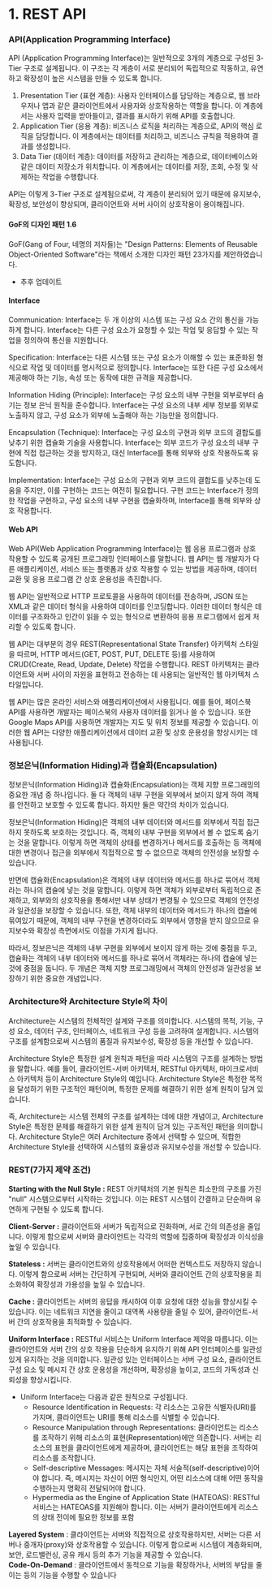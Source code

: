 # 1. REST API

### API(Application Programming Interface)

API (Application Programming Interface)는 일반적으로 3개의 계층으로 구성된 3-Tier 구조로 설계됩니다. 이 구조는 각 계층이 서로 분리되어 독립적으로 작동하고, 유연하고 확장성이 높은 시스템을 만들 수 있도록 합니다.

1. Presentation Tier (표현 계층): 사용자 인터페이스를 담당하는 계층으로, 웹 브라우저나 앱과 같은 클라이언트에서 사용자와 상호작용하는 역할을 합니다. 이 계층에서는 사용자 입력을 받아들이고, 결과를 표시하기 위해 API를 호출합니다.
2. Application Tier (응용 계층): 비즈니스 로직을 처리하는 계층으로, API의 핵심 로직을 담당합니다. 이 계층에서는 데이터를 처리하고, 비즈니스 규칙을 적용하여 결과를 생성합니다.
3. Data Tier (데이터 계층): 데이터를 저장하고 관리하는 계층으로, 데이터베이스와 같은 데이터 저장소가 위치합니다. 이 계층에서는 데이터를 저장, 조회, 수정 및 삭제하는 작업을 수행합니다.

API는 이렇게 3-Tier 구조로 설계됨으로써, 각 계층이 분리되어 있기 때문에 유지보수, 확장성, 보안성이 향상되며, 클라이언트와 서버 사이의 상호작용이 용이해집니다.

#### GoF의 디자인 패턴 1.6

GoF(Gang of Four, 네명의 저자들)는 "Design Patterns: Elements of Reusable Object-Oriented Software"라는 책에서 소개한 디자인 패턴 23가지를 제안하였습니다. &#x20;

* 추후 업데이트

#### Interface

Communication: Interface는 두 개 이상의 시스템 또는 구성 요소 간의 통신을 가능하게 합니다. Interface는 다른 구성 요소가 요청할 수 있는 작업 및 응답할 수 있는 작업을 정의하여 통신을 지원합니다.

Specification: Interface는 다른 시스템 또는 구성 요소가 이해할 수 있는 표준화된 형식으로 작업 및 데이터를 명시적으로 정의합니다. Interface는 또한 다른 구성 요소에서 제공해야 하는 기능, 속성 또는 동작에 대한 규격을 제공합니다.

Information Hiding (Principle): Interface는 구성 요소의 내부 구현을 외부로부터 숨기는 정보 은닉 원칙을 준수합니다. Interface는 구성 요소의 내부 세부 정보를 외부로 노출하지 않고, 구성 요소가 외부에 노출해야 하는 기능만을 정의합니다.

Encapsulation (Technique): Interface는 구성 요소의 구현과 외부 코드의 결합도를 낮추기 위한 캡슐화 기술을 사용합니다. Interface는 외부 코드가 구성 요소의 내부 구현에 직접 접근하는 것을 방지하고, 대신 Interface를 통해 외부와 상호 작용하도록 유도합니다.

Implementation: Interface는 구성 요소의 구현과 외부 코드의 결합도를 낮추는데 도움을 주지만, 이를 구현하는 코드는 여전히 필요합니다. 구현 코드는 Interface가 정의한 작업을 구현하고, 구성 요소의 내부 구현을 캡슐화하며, Interface를 통해 외부와 상호 작용합니다.

#### Web API

Web API(Web Application Programming Interface)는 웹 응용 프로그램과 상호 작용할 수 있도록 공개된 프로그래밍 인터페이스를 말합니다. 웹 API는 웹 개발자가 다른 애플리케이션, 서비스 또는 플랫폼과 상호 작용할 수 있는 방법을 제공하며, 데이터 교환 및 응용 프로그램 간 상호 운용성을 촉진합니다.

웹 API는 일반적으로 HTTP 프로토콜을 사용하여 데이터를 전송하며, JSON 또는 XML과 같은 데이터 형식을 사용하여 데이터를 인코딩합니다. 이러한 데이터 형식은 데이터를 구조화하고 인간이 읽을 수 있는 형식으로 변환하여 응용 프로그램에서 쉽게 처리할 수 있도록 합니다.

웹 API는 대부분의 경우 REST(Representational State Transfer) 아키텍처 스타일을 따르며, HTTP 메서드(GET, POST, PUT, DELETE 등)를 사용하여 CRUD(Create, Read, Update, Delete) 작업을 수행합니다. REST 아키텍처는 클라이언트와 서버 사이의 자원을 표현하고 전송하는 데 사용되는 일반적인 웹 아키텍처 스타일입니다.

웹 API는 많은 온라인 서비스와 애플리케이션에서 사용됩니다. 예를 들어, 페이스북 API를 사용하면 개발자는 페이스북의 사용자 데이터를 읽거나 쓸 수 있습니다. 또한 Google Maps API를 사용하면 개발자는 지도 및 위치 정보를 제공할 수 있습니다. 이러한 웹 API는 다양한 애플리케이션에서 데이터 교환 및 상호 운용성을 향상시키는 데 사용됩니다.

### 정보은닉(Information Hiding)과 캡슐화(Encapsulation)

정보은닉(Information Hiding)과 캡슐화(Encapsulation)는 객체 지향 프로그래밍의 중요한 개념 중 하나입니다. 둘 다 객체의 내부 구현을 외부에서 보이지 않게 하여 객체를 안전하고 보호할 수 있도록 합니다. 하지만 둘은 약간의 차이가 있습니다.

정보은닉(Information Hiding)은 객체의 내부 데이터와 메서드를 외부에서 직접 접근하지 못하도록 보호하는 것입니다. 즉, 객체의 내부 구현을 외부에서 볼 수 없도록 숨기는 것을 말합니다. 이렇게 하면 객체의 상태를 변경하거나 메서드를 호출하는 등 객체에 대한 변경이나 접근을 외부에서 직접적으로 할 수 없으므로 객체의 안전성을 보장할 수 있습니다.

반면에 캡슐화(Encapsulation)은 객체의 내부 데이터와 메서드를 하나로 묶어서 객체라는 하나의 캡슐에 넣는 것을 말합니다. 이렇게 하면 객체가 외부로부터 독립적으로 존재하고, 외부와의 상호작용을 통해서만 내부 상태가 변경될 수 있으므로 객체의 안전성과 일관성을 보장할 수 있습니다. 또한, 객체 내부의 데이터와 메서드가 하나의 캡슐에 묶여있기 때문에, 객체의 내부 구현을 변경하더라도 외부에서 영향을 받지 않으므로 유지보수와 확장성 측면에서도 이점을 가지게 됩니다.

따라서, 정보은닉은 객체의 내부 구현을 외부에서 보이지 않게 하는 것에 중점을 두고, 캡슐화는 객체의 내부 데이터와 메서드를 하나로 묶어서 객체라는 하나의 캡슐에 넣는 것에 중점을 둡니다. 두 개념은 객체 지향 프로그래밍에서 객체의 안전성과 일관성을 보장하기 위한 중요한 개념입니다.

### Architecture와 Architecture Style의 차이

Architecture는 시스템의 전체적인 설계와 구조를 의미합니다. 시스템의 목적, 기능, 구성 요소, 데이터 구조, 인터페이스, 네트워크 구성 등을 고려하여 설계합니다. 시스템의 구조를 설계함으로써 시스템의 품질과 유지보수성, 확장성 등을 개선할 수 있습니다.

Architecture Style은 특정한 설계 원칙과 패턴을 따라 시스템의 구조를 설계하는 방법을 말합니다. 예를 들어, 클라이언트-서버 아키텍처, RESTful 아키텍처, 마이크로서비스 아키텍처 등이 Architecture Style의 예입니다. Architecture Style은 특정한 목적을 달성하기 위한 구조적인 패턴이며, 특정한 문제를 해결하기 위한 설계 원칙이 담겨 있습니다.

즉, Architecture는 시스템 전체의 구조를 설계하는 데에 대한 개념이고, Architecture Style은 특정한 문제를 해결하기 위한 설계 원칙이 담겨 있는 구조적인 패턴을 의미합니다. Architecture Style은 여러 Architecture 중에서 선택할 수 있으며, 적합한 Architecture Style을 선택하여 시스템의 효율성과 유지보수성을 개선할 수 있습니다.

### REST(7가지 제약 조건)

**Starting with the Null Style :** REST 아키텍처의 기본 원칙은 최소한의 구조를 가진 "null" 시스템으로부터 시작하는 것입니다. 이는 REST 시스템이 간결하고 단순하며 유연하게 구현될 수 있도록 합니다.

**Client-Server :** 클라이언트와 서버가 독립적으로 진화하며, 서로 간의 의존성을 줄입니다. 이렇게 함으로써 서버와 클라이언트는 각각의 역할에 집중하며 확장성과 이식성을 높일 수 있습니다.

**Stateless :** 서버는 클라이언트와의 상호작용에서 어떠한 컨텍스트도 저장하지 않습니다. 이렇게 함으로써 서버는 간단하게 구현되며, 서버와 클라이언트 간의 상호작용을 최소화하여 확장성과 가용성을 높일 수 있습니다.

**Cache :** 클라이언트는 서버의 응답을 캐시하여 이후 요청에 대한 성능을 향상시킬 수 있습니다. 이는 네트워크 지연을 줄이고 대역폭 사용량을 줄일 수 있어, 클라이언트-서버 간의 상호작용을 최적화할 수 있습니다.

**Uniform Interface :** RESTful 서비스는 Uniform Interface 제약을 따릅니다. 이는 클라이언트와 서버 간의 상호 작용을 단순하게 유지하기 위해 API 인터페이스를 일관성 있게 유지하는 것을 의미합니다. 일관성 있는 인터페이스는 서버 구성 요소, 클라이언트 구성 요소 및 메시지 간 상호 운용성을 개선하며, 확장성을 높이고, 코드의 가독성과 신뢰성을 향상시킵니다.

* Uniform Interface는 다음과 같은 원칙으로 구성됩니다.
  * Resource Identification in Requests: 각 리소스는 고유한 식별자(URI)를 가지며, 클라이언트는 URI를 통해 리소스를 식별할 수 있습니다.
  * Resource Manipulation through Representations: 클라이언트는 리소스를 조작하기 위해 리소스의 표현(Representation)에만 의존합니다. 서버는 리소스의 표현을 클라이언트에게 제공하며, 클라이언트는 해당 표현을 조작하여 리소스를 조작합니다.
  * Self-descriptive Messages: 메시지는 자체 서술적(self-descriptive)이어야 합니다. 즉, 메시지는 자신이 어떤 형식인지, 어떤 리소스에 대해 어떤 동작을 수행하는지 명확히 전달되어야 합니다.
  * Hypermedia as the Engine of Application State (HATEOAS): RESTful 서비스는 HATEOAS를 지원해야 합니다. 이는 서버가 클라이언트에게 리소스의 상태 전이에 필요한 정보를 포함

**Layered System** : 클라이언트는 서버와 직접적으로 상호작용하지만, 서버는 다른 서버나 중개자(proxy)와 상호작용할 수 있습니다. 이렇게 함으로써 시스템이 계층화되며, 보안, 로드밸런싱, 공유 캐시 등의 추가 기능을 제공할 수 있습니다.\
**Code-On-Demand** :  클라이언트에서 동적으로 기능을 확장하거나, 서버의 부담을 줄이는 등의 기능을 수행할 수 있습니다

